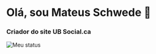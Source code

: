 # Olá, sou Mateus Schwede 👋
### Criador do site UB Social.ca

![Meu status](https://github-readme-stats.vercel.app/api?username=mateusschwede&show_icons=true&theme=tokyonight)
